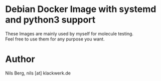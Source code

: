 # Debian Docker Image with systemd and python3 support

These Images are mainly used by myself for molecule testing.  
Feel free to use them for any purpose you want.

# Author

Nils Berg, nils [at] klackwerk.de

